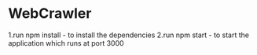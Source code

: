# WebCrawler

1.run npm install - to install the dependencies
2.run npm start - to start the application which runs at port 3000
